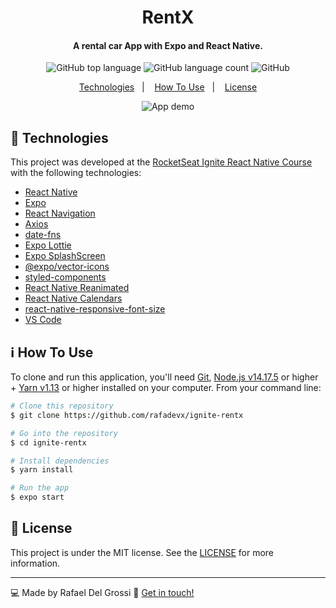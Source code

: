 <h1 align="center">
    RentX
</h1>

<h4 align="center">
  A rental car App with Expo and React Native.
</h4>
<p align="center">
  <img alt="GitHub top language" src="https://img.shields.io/github/languages/top/rafadevx/ignite-rentx">

  <img alt="GitHub language count" src="https://img.shields.io/github/languages/count/rafadevx/ignite-rentx">

  <img alt="GitHub" src="https://img.shields.io/github/license/rafadevx/ignite-rentx">
</p>

<p align="center">
  <a href="#rocket-technologies">Technologies</a>&nbsp;&nbsp;&nbsp;|&nbsp;&nbsp;&nbsp;
  <a href="#information_source-how-to-use">How To Use</a>&nbsp;&nbsp;&nbsp;|&nbsp;&nbsp;&nbsp;
  <a href="#memo-license">License</a>
</p>


<p align="center">
  <img alt="App demo" src="./src/assets/demo_large.gif">
</p>

## :rocket: Technologies

This project was developed at the [RocketSeat Ignite React Native Course](https://rocketseat.com.br/ignite) with the following technologies:

-  [React Native](https://reactnative.dev/)
-  [Expo](https://expo.io)
-  [React Navigation](https://reactnavigation.org/)
-  [Axios](https://github.com/axios/axios)
-  [date-fns](https://date-fns.org/)
-  [Expo Lottie](https://docs.expo.dev/versions/latest/sdk/lottie/)
-  [Expo SplashScreen](https://docs.expo.dev/versions/latest/sdk/splash-screen/)
-  [@expo/vector-icons](https://icons.expo.fyi/)
-  [styled-components](https://www.styled-components.com/)
-  [React Native Reanimated](https://docs.swmansion.com/react-native-reanimated/)
-  [React Native Calendars](https://github.com/wix/react-native-calendars)
-  [react-native-responsive-font-size](https://github.com/heyman333/react-native-responsive-fontsize)
-  [VS Code][vc]

## :information_source: How To Use

To clone and run this application, you'll need [Git](https://git-scm.com), [Node.js v14.17.5][nodejs] or higher + [Yarn v1.13][yarn] or higher installed on your computer. From your command line:

```bash
# Clone this repository
$ git clone https://github.com/rafadevx/ignite-rentx

# Go into the repository
$ cd ignite-rentx

# Install dependencies
$ yarn install

# Run the app 
$ expo start

```

## :memo: License
This project is under the MIT license. See the [LICENSE](https://github.com/rafadevx/ignite-rentx/blob/master/LICENSE) for more information.

---

:computer: Made by Rafael Del Grossi :speech_balloon: [Get in touch!](https://www.linkedin.com/in/rafael-del-grossi-b9063831)

[nodejs]: https://nodejs.org/
[yarn]: https://yarnpkg.com/
[vc]: https://code.visualstudio.com/
